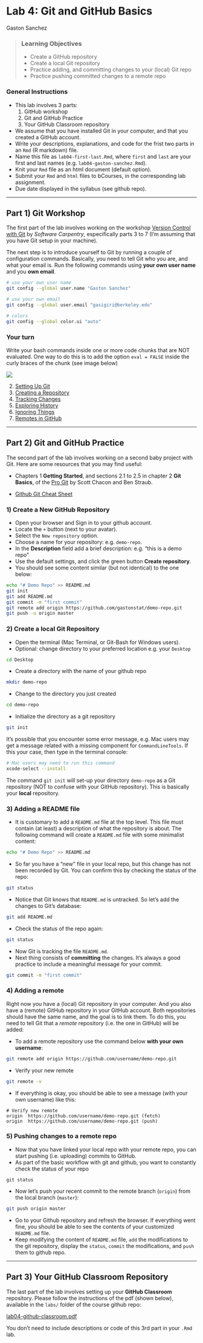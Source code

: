 Lab 4: Git and GitHub Basics
================
Gaston Sanchez

> ### Learning Objectives
> 
>   - Create a GitHub repository
>   - Create a local Git repository
>   - Practice adding, and committing changes to your (local) Git repo
>   - Practice pushing committed changes to a remote repo

### General Instructions

  - This lab involves 3 parts:
    1.  GitHub workshop
    2.  Git and GitHub Practice
    3.  Your GitHub Classroom repository
  - We assume that you have installed Git in your computer, and that you
    created a GitHub account.
  - Write your descriptions, explanations, and code for the frist two
    parts in an `Rmd` (R markdown) file.
  - Name this file as `lab04-first-last.Rmd`, where `first` and `last`
    are your first and last names (e.g. `lab04-gaston-sanchez.Rmd`).
  - Knit your `Rmd` file as an html document (default option).
  - Submit your `Rmd` and `html` files to bCourses, in the corresponding
    lab assignment.
  - Due date displayed in the syllabus (see github repo).

-----

## Part 1) Git Workshop

The first part of the lab involves working on the workshop [Version
Control with Git](http://swcarpentry.github.io/git-novice/) by *Software
Carpentry*, especifically parts 3 to 7 (I’m assuming that you have Git
setup in your machine).

The next step is to introduce yourself to Git by running a couple of
configuration commands. Basically, you need to tell Git who you are, and
what your email is. Run the following commands using **your own user
name** and you **own email**.

``` bash
# use your own user name
git config --global user.name "Gaston Sanchez"

# use your own email
git config --global user.email "gasigiri@berkeley.edu"

# colors
git config --global color.ui "auto"
```

### Your turn

Write your bash commands inside one or more code chunks that are NOT
evaluated. One way to do this is to add the option `eval = FALSE` inside
the curly braces of the chunk (see image below)

![](lab03-images/unevaluated-chunk.png)

2.  [Setting Up Git](http://swcarpentry.github.io/git-novice/02-setup/)
3.  [Creating a
    Repository](http://swcarpentry.github.io/git-novice/03-create/)
4.  [Tracking
    Changes](http://swcarpentry.github.io/git-novice/04-changes/)
5.  [Exploring
    History](http://swcarpentry.github.io/git-novice/05-history/)
6.  [Ignoring
    Things](http://swcarpentry.github.io/git-novice/06-ignore/)
7.  [Remotes in
    GitHub](http://swcarpentry.github.io/git-novice/07-github/)

-----

## Part 2) Git and GitHub Practice

The second part of the lab involves working on a second baby project
with Git. Here are some resources that you may find useful:

  - Chapters 1 **Getting Started**, and sections 2.1 to 2.5 in chapter 2
    **Git Basics**, of the [Pro Git](https://git-scm.com/book/en/v2) by
    Scott Chacon and Ben Straub.

  - [Github Git Cheat
    Sheet](https://education.github.com/git-cheat-sheet-education.pdf)

### 1\) Create a New GitHub Repository

  - Open your browser and Sign in to your github account.
  - Locate the `+` button (next to your avatar).
  - Select the `New repository` option.
  - Choose a name for your repository: e.g. `demo-repo`.
  - In the **Description** field add a brief description: e.g. “this is
    a demo repo”
  - Use the default settings, and click the green button **Create
    repository**.
  - You should see some content similar (but not identical) to the one
    below:

<!-- end list -->

``` bash
echo "# Demo Repo" >> README.md
git init
git add README.md
git commit -m "first commit"
git remote add origin https://github.com/gastonstat/demo-repo.git
git push -u origin master
```

### 2\) Create a local Git Repository

  - Open the terminal (Mac Terminal, or Git-Bash for Windows users).
  - Optional: change directory to your preferred location e.g. your
    `Desktop`

<!-- end list -->

``` bash
cd Desktop
```

  - Create a directory with the name of your github repo

<!-- end list -->

``` bash
mkdir demo-repo
```

  - Change to the directory you just created

<!-- end list -->

``` bash
cd demo-repo
```

  - Initialize the directory as a git repository

<!-- end list -->

``` bash
git init
```

It’s possible that you encounter some error message, e.g. Mac users may
get a message related with a missing component for `CommandLineTools`.
If this your case, then type in the terminal console:

``` bash
# Mac users may need to run this command
xcode-select --install
```

The command `git init` will set-up your directory `demo-repo` as a Git
repository (NOT to confuse with your GitHub repository). This is
basically your **local** repository.

### 3\) Adding a README file

  - It is customary to add a `README.md` file at the top level. This
    file must contain (at least) a description of what the repository is
    about. The following command will create a `README.md` file with
    some minimalist content:

<!-- end list -->

``` bash
echo "# Demo Repo" >> README.md
```

  - So far you have a “new” file in your local repo, but this change has
    not been recorded by Git. You can confirm this by checking the
    status of the repo:

<!-- end list -->

``` bash
git status
```

  - Notice that Git knows that `README.md` is untracked. So let’s add
    the changes to Git’s database:

<!-- end list -->

``` bash
git add README.md
```

  - Check the status of the repo again:

<!-- end list -->

``` bash
git status
```

  - Now Git is tracking the file `README.md`.
  - Next thing consists of **committing** the changes. It’s always a
    good practice to include a meaningful message for your commit.

<!-- end list -->

``` bash
git commit -m "first commit"
```

### 4\) Adding a remote

Right now you have a (local) Git repository in your computer. And you
also have a (remote) GitHub repository in your GitHub account. Both
repositories should have the same name, and the goal is to link them. To
do this, you need to tell Git that a *remote* repository (i.e. the one
in GitHub) will be added:

  - To add a remote repository use the command below **with your own
    username**:

<!-- end list -->

``` bash
git remote add origin https://github.com/username/demo-repo.git
```

  - Verify your new remote

<!-- end list -->

``` bash
git remote -v
```

  - If everything is okay, you should be able to see a message (with
    your own username) like this:

<!-- end list -->

    # Verify new remote
    origin  https://github.com/username/demo-repo.git (fetch)
    origin  https://github.com/username/demo-repo.git (push)

### 5\) Pushing changes to a remote repo

  - Now that you have linked your local repo with your remote repo, you
    can start pushing (i.e. uploading) commits to GitHub.
  - As part of the basic workflow with git and github, you want to
    constantly check the status of your repo

<!-- end list -->

    git status

  - Now let’s push your recent commit to the remote branch (`origin`)
    from the local branch (`master`):

<!-- end list -->

``` bash
git push origin master
```

  - Go to your Github repository and refresh the browser. If everything
    went fine, you should be able to see the contents of your customized
    `README.md` file.
  - Keep modifying the content of `README.md` file, `add` the
    modifications to the git repository, display the `status`, `commit`
    the modifications, and `push` them to github repo.

-----

## Part 3) Your GitHub Classroom Repository

The last part of the lab involves setting up your **GitHub Classroom**
repository. Please follow the instructions of the pdf (shown below),
available in the `labs/` folder of the course github repo:

[lab04-github-classroom.pdf](lab04-github-classroom.pdf)

You don’t need to include descriptions or code of this 3rd part in your
`.Rmd` lab.
